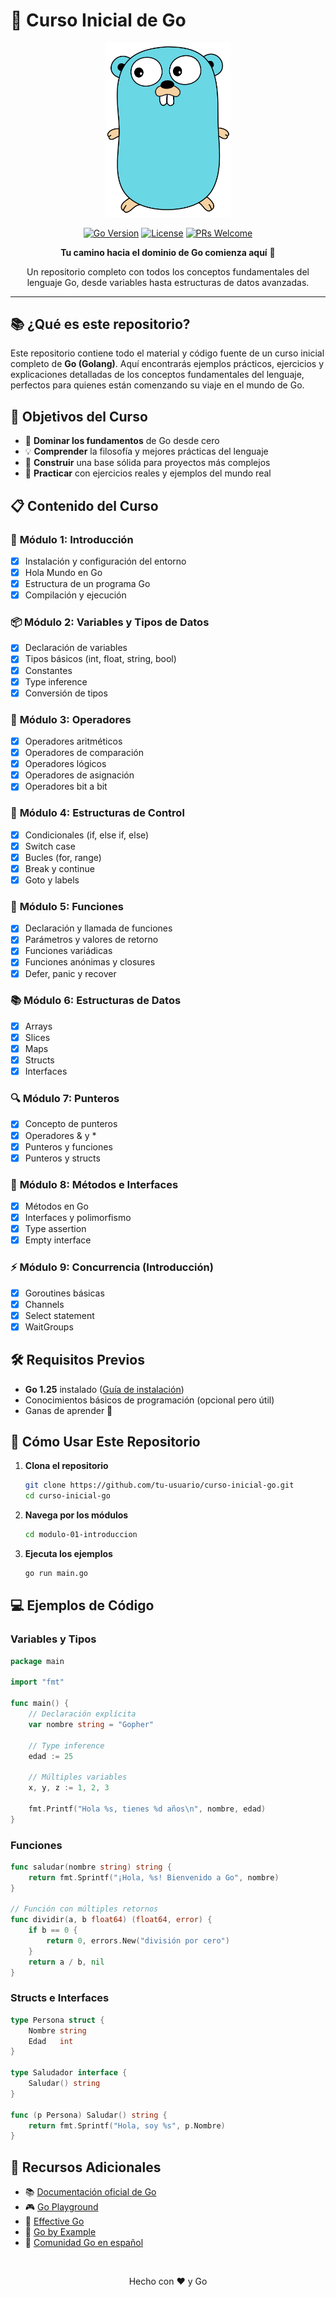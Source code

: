# 🚀 Curso Inicial de Go

<div align="center">
  <img src="https://raw.githubusercontent.com/golang-samples/gopher-vector/master/gopher.svg" width="200" alt="Go Gopher">
  
  [![Go Version](https://img.shields.io/badge/Go-1.21+-00ADD8?style=for-the-badge&logo=go)](https://golang.org/doc/install)
  [![License](https://img.shields.io/badge/License-MIT-yellow.svg?style=for-the-badge)](LICENSE)
  [![PRs Welcome](https://img.shields.io/badge/PRs-welcome-brightgreen.svg?style=for-the-badge)](http://makeapullrequest.com)
  
  **Tu camino hacia el dominio de Go comienza aquí** 🎯
  
  Un repositorio completo con todos los conceptos fundamentales del lenguaje Go,
  desde variables hasta estructuras de datos avanzadas.
</div>

---

## 📚 ¿Qué es este repositorio?

Este repositorio contiene todo el material y código fuente de un curso inicial completo de **Go (Golang)**. Aquí encontrarás ejemplos prácticos, ejercicios y explicaciones detalladas de los conceptos fundamentales del lenguaje, perfectos para quienes están comenzando su viaje en el mundo de Go.

## 🎯 Objetivos del Curso

- 🔧 **Dominar los fundamentos** de Go desde cero
- 💡 **Comprender** la filosofía y mejores prácticas del lenguaje
- 🚀 **Construir** una base sólida para proyectos más complejos
- 📝 **Practicar** con ejercicios reales y ejemplos del mundo real

## 📋 Contenido del Curso

### 🌱 **Módulo 1: Introducción**
- [x] Instalación y configuración del entorno
- [x] Hola Mundo en Go
- [x] Estructura de un programa Go
- [x] Compilación y ejecución

### 📦 **Módulo 2: Variables y Tipos de Datos**
- [x] Declaración de variables
- [x] Tipos básicos (int, float, string, bool)
- [x] Constantes
- [x] Type inference
- [x] Conversión de tipos

### 🔢 **Módulo 3: Operadores**
- [x] Operadores aritméticos
- [x] Operadores de comparación
- [x] Operadores lógicos
- [x] Operadores de asignación
- [x] Operadores bit a bit

### 🔄 **Módulo 4: Estructuras de Control**
- [x] Condicionales (if, else if, else)
- [x] Switch case
- [x] Bucles (for, range)
- [x] Break y continue
- [x] Goto y labels

### 🎯 **Módulo 5: Funciones**
- [x] Declaración y llamada de funciones
- [x] Parámetros y valores de retorno
- [x] Funciones variádicas
- [x] Funciones anónimas y closures
- [x] Defer, panic y recover

### 📚 **Módulo 6: Estructuras de Datos**
- [x] Arrays
- [x] Slices
- [x] Maps
- [x] Structs
- [x] Interfaces

### 🔍 **Módulo 7: Punteros**
- [x] Concepto de punteros
- [x] Operadores & y *
- [x] Punteros y funciones
- [x] Punteros y structs

### 🎨 **Módulo 8: Métodos e Interfaces**
- [x] Métodos en Go
- [x] Interfaces y polimorfismo
- [x] Type assertion
- [x] Empty interface

### ⚡ **Módulo 9: Concurrencia (Introducción)**
- [x] Goroutines básicas
- [x] Channels
- [x] Select statement
- [x] WaitGroups

## 🛠️ Requisitos Previos

- **Go 1.25** instalado ([Guía de instalación](https://golang.org/doc/install))
- Conocimientos básicos de programación (opcional pero útil)
- Ganas de aprender 💪

## 🚀 Cómo Usar Este Repositorio

1. **Clona el repositorio**
   ```bash
   git clone https://github.com/tu-usuario/curso-inicial-go.git
   cd curso-inicial-go
   ```

2. **Navega por los módulos**
   ```bash
   cd modulo-01-introduccion
   ```

3. **Ejecuta los ejemplos**
   ```bash
   go run main.go
   ```

## 💻 Ejemplos de Código

### Variables y Tipos
```go
package main

import "fmt"

func main() {
    // Declaración explícita
    var nombre string = "Gopher"
    
    // Type inference
    edad := 25
    
    // Múltiples variables
    x, y, z := 1, 2, 3
    
    fmt.Printf("Hola %s, tienes %d años\n", nombre, edad)
}
```

### Funciones
```go
func saludar(nombre string) string {
    return fmt.Sprintf("¡Hola, %s! Bienvenido a Go", nombre)
}

// Función con múltiples retornos
func dividir(a, b float64) (float64, error) {
    if b == 0 {
        return 0, errors.New("división por cero")
    }
    return a / b, nil
}
```

### Structs e Interfaces
```go
type Persona struct {
    Nombre string
    Edad   int
}

type Saludador interface {
    Saludar() string
}

func (p Persona) Saludar() string {
    return fmt.Sprintf("Hola, soy %s", p.Nombre)
}
```

## 📖 Recursos Adicionales

- 📚 [Documentación oficial de Go](https://golang.org/doc/)
- 🎮 [Go Playground](https://play.golang.org/)
- 📘 [Effective Go](https://golang.org/doc/effective_go.html)
- 🎯 [Go by Example](https://gobyexample.com/)
- 💬 [Comunidad Go en español](https://t.me/golang_es)

<br/>

<div align="center">
  
  Hecho con ❤️ y Go
  
</div>